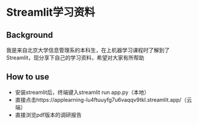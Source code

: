 # Streamlit学习资料
## Background
我是来自北京大学信息管理系的本科生，在上机器学习课程时了解到了Streamlit，现分享下自己的学习资料，希望对大家有所帮助
## How to use
- 安装streamlit后，终端键入streamlit run app.py（本地）
- 直接点击https://applearning-lu4ftuuyfg7u6vaqqv9tkl.streamlit.app/（云端）
- 直接浏览pdf版本的调研报告